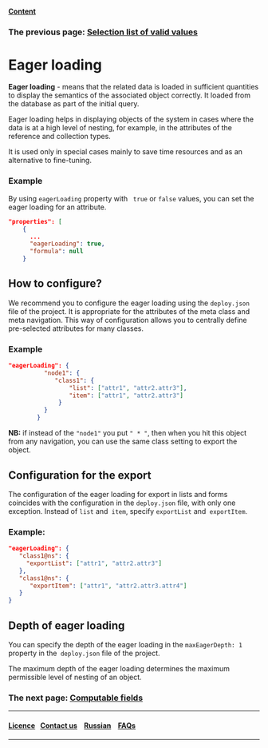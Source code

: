 #### [Content](/docs/en/index.md)

### The previous page: [Selection list of valid values](/docs/en/2_system_description/metadata_structure/meta_class/atr_selectionprovider.md)

# Eager loading

**Eager loading** - means that the related data is loaded in sufficient quantities to display the semantics of the associated object correctly. It loaded from the database as part of the initial query.

Eager loading helps in displaying objects of the system in cases where the data is at a high level of nesting, for example, in the attributes of the reference and collection types.

It is used only in special cases mainly to save time resources and as an alternative to fine-tuning.

### Example

By using `eagerLoading` property with ` true` or `false` values, you can set the eager loading for an attribute. 

```json
"properties": [
    {
      ...
      "eagerLoading": true,
      "formula": null
    }
```

## How to configure?  

We recommend you to configure the eager loading using the `deploy.json` file of the project. It is appropriate for the attributes of the meta class and meta navigation. This way of configuration allows you to centrally define pre-selected attributes for many classes.

### Example

```json
"eagerLoading": {
          "node1": {
             "class1": {
                 "list": ["attr1", "attr2.attr3"],
                 "item": ["attr1", "attr2.attr3"]
              }
          }
        }
```

**NB:** if instead of the `"node1"` you put `" * "`, then when you hit this object from any navigation, you can use the same class setting to export the object.


## Configuration for the export

The configuration of the eager loading for export in lists and forms coincides with the configuration in the `deploy.json` file, with only one exception. Instead of `list` and` item`, specify `exportList` and` exportItem`.

### Example:

```json
"eagerLoading": {
   "class1@ns": {
     "exportList": ["attr1", "attr2.attr3"]
   },
   "class1@ns": {
      "exportItem": ["attr1", "attr2.attr3.attr4"]
   }
}
```

## Depth of eager loading

You can specify the depth of the eager loading in the `maxEagerDepth: 1` property in the` deploy.json` file of the project.

The maximum depth of the eager loading determines the maximum permissible level of nesting of an object.

### The next page: [Computable fields](/docs/en/2_system_description/metadata_structure/meta_class/atr_formula.md)
--------------------------------------------------------------------------  


 #### [Licence](/LICENSE)&ensp;  [Contact us](https://iondv.ru/index.html) &ensp;  [Russian](/docs/ru/2_system_description/metadata_structure/meta_class/eager_loading.md) &ensp; [FAQs](/faqs.md)   <div><img src="https://mc.iondv.com/watch/local/docs/framework" style="position:absolute; left:-9999px;" height=1 width=1 alt="iondv metrics"></div>       



--------------------------------------------------------------------------
